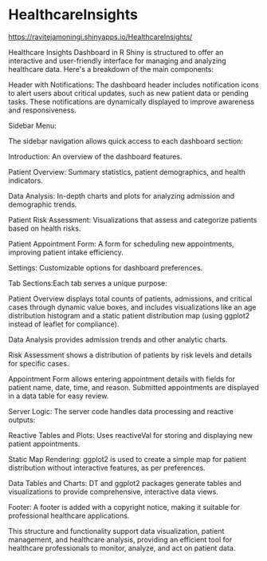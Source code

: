 # HealthcareInsights

https://ravitejamoningi.shinyapps.io/HealthcareInsights/                                    

Healthcare Insights Dashboard in R Shiny is structured to offer an interactive and user-friendly interface for managing and analyzing healthcare data. Here's a breakdown of the main components:
          
Header with Notifications:
The dashboard header includes notification icons to alert users about critical updates, such as new patient data or pending tasks. These notifications are dynamically displayed to improve awareness and responsiveness.

Sidebar Menu:

The sidebar navigation allows quick access to each dashboard section:

Introduction: An overview of the dashboard features.         

Patient Overview: Summary statistics, patient demographics, and health indicators.

Data Analysis: In-depth charts and plots for analyzing admission and demographic trends.

Patient Risk Assessment: Visualizations that assess and categorize patients based on health risks.

Patient Appointment Form: A form for scheduling new appointments, improving patient intake efficiency.

Settings: Customizable options for dashboard preferences.

Tab Sections:Each tab serves a unique purpose:

Patient Overview displays total counts of patients, admissions, and critical cases through dynamic value boxes, and includes visualizations like an age distribution histogram and a static patient distribution map (using ggplot2 instead of leaflet for compliance).

Data Analysis provides admission trends and other analytic charts.

Risk Assessment shows a distribution of patients by risk levels and details for specific cases.

Appointment Form allows entering appointment details with fields for patient name, date, time, and reason. Submitted appointments are displayed in a data table for easy review.

Server Logic: The server code handles data processing and reactive outputs:

Reactive Tables and Plots: Uses reactiveVal for storing and displaying new patient appointments.

Static Map Rendering: ggplot2 is used to create a simple map for patient distribution without interactive features, as per preferences.

Data Tables and Charts: DT and ggplot2 packages generate tables and visualizations to provide comprehensive, interactive data views.

Footer: A footer is added with a copyright notice, making it suitable for professional healthcare applications.

This structure and functionality support data visualization, patient management, and healthcare analysis, providing an efficient tool for healthcare professionals to monitor, analyze, and act on patient data.
